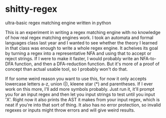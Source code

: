 # shitty-regex
ultra-basic regex matching engine written in python

This is an experiment in writing a regex matching engine with no knowledge of how real regex matching engines work. I took an automata and formal languages class last year and I wanted to see whether the theory I learned in that class was enough to write a whole regex engine. It acheives its goal by turning a regex into a representative NFA and using that to accept or reject strings. If I were to make it faster, I would probably write an NFA-to-DFA function, and then a DFA-reduction function. But it's more of a proof of concept than actual usable tool, so I probably won't do that.

If for some weird reason you want to use this, for now it only accepts lowercase letters a-z, union (|), kleene star (*) and parentheses. If I ever work on this more, I'll add more symbols probably. Just run it, it'll prompt you for an input regex and then let you input strings to test until you input 'X'. Right now it also prints the AST it makes from your input regex, which is neat if you're into that sort of thing. It also has no error protection, so invalid regexes or inputs might throw errors and will give weird results.
